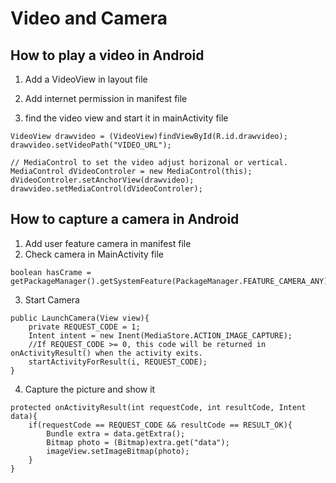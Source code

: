 # Video and Camera

## How to play a video in Android

1. Add a VideoView in layout file

2. Add internet permission in manifest file

3. find the video view and start it in mainActivity file
```
VideoView drawvideo = (VideoView)findViewById(R.id.drawvideo);
drawvideo.setVideoPath("VIDEO_URL");

// MediaControl to set the video adjust horizonal or vertical.
MediaControl dVideoControler = new MediaControl(this);
dVideoControler.setAnchorView(drawvideo);
drawvideo.setMediaControl(dVideoControler);
```

## How to capture a camera in Android

1. Add user feature camera in manifest file
2. Check camera in MainActivity file
```
boolean hasCrame = getPackageManager().getSystemFeature(PackageManager.FEATURE_CAMERA_ANY);
```

3. Start Camera
```
public LaunchCamera(View view){
	private REQUEST_CODE = 1;
	Intent intent = new Inent(MediaStore.ACTION_IMAGE_CAPTURE);
	//If REQUEST_CODE >= 0, this code will be returned in onActivityResult() when the activity exits.
	startActivityForResult(i, REQUEST_CODE);
}
```

4. Capture the picture and show it
```
protected onActivityResult(int requestCode, int resultCode, Intent data){
	if(requestCode == REQUEST_CODE && resultCode == RESULT_OK){
		Bundle extra = data.getExtra();
		Bitmap photo = (Bitmap)extra.get("data");
		imageView.setImageBitmap(photo);
	}
}
```


